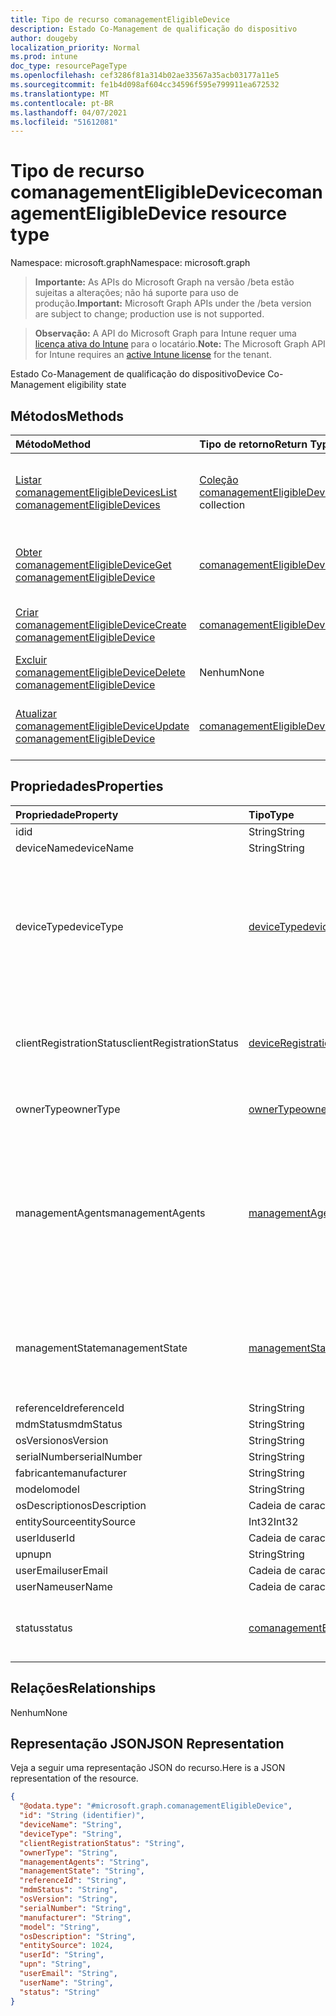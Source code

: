 ```yaml
---
title: Tipo de recurso comanagementEligibleDevice
description: Estado Co-Management de qualificação do dispositivo
author: dougeby
localization_priority: Normal
ms.prod: intune
doc_type: resourcePageType
ms.openlocfilehash: cef3286f81a314b02ae33567a35acb03177a11e5
ms.sourcegitcommit: fe1b4d098af604cc34596f595e799911ea672532
ms.translationtype: MT
ms.contentlocale: pt-BR
ms.lasthandoff: 04/07/2021
ms.locfileid: "51612081"
---
```

# <a name="comanagementeligibledevice-resource-type"></a><span data-ttu-id="b4495-103">Tipo de recurso comanagementEligibleDevice</span><span class="sxs-lookup"><span data-stu-id="b4495-103">comanagementEligibleDevice resource type</span></span>

<span data-ttu-id="b4495-104">Namespace: microsoft.graph</span><span class="sxs-lookup"><span data-stu-id="b4495-104">Namespace: microsoft.graph</span></span>

> <span data-ttu-id="b4495-105">**Importante:** As APIs do Microsoft Graph na versão /beta estão sujeitas a alterações; não há suporte para uso de produção.</span><span class="sxs-lookup"><span data-stu-id="b4495-105">**Important:** Microsoft Graph APIs under the /beta version are subject to change; production use is not supported.</span></span>

> <span data-ttu-id="b4495-106">**Observação:** A API do Microsoft Graph para Intune requer uma [licença ativa do Intune](https://go.microsoft.com/fwlink/?linkid=839381) para o locatário.</span><span class="sxs-lookup"><span data-stu-id="b4495-106">**Note:** The Microsoft Graph API for Intune requires an [active Intune license](https://go.microsoft.com/fwlink/?linkid=839381) for the tenant.</span></span>

<span data-ttu-id="b4495-107">Estado Co-Management de qualificação do dispositivo</span><span class="sxs-lookup"><span data-stu-id="b4495-107">Device Co-Management eligibility state</span></span>

## <a name="methods"></a><span data-ttu-id="b4495-108">Métodos</span><span class="sxs-lookup"><span data-stu-id="b4495-108">Methods</span></span>
|<span data-ttu-id="b4495-109">Método</span><span class="sxs-lookup"><span data-stu-id="b4495-109">Method</span></span>|<span data-ttu-id="b4495-110">Tipo de retorno</span><span class="sxs-lookup"><span data-stu-id="b4495-110">Return Type</span></span>|<span data-ttu-id="b4495-111">Descrição</span><span class="sxs-lookup"><span data-stu-id="b4495-111">Description</span></span>|
|:---|:---|:---|
|[<span data-ttu-id="b4495-112">Listar comanagementEligibleDevices</span><span class="sxs-lookup"><span data-stu-id="b4495-112">List comanagementEligibleDevices</span></span>](../api/intune-devices-comanagementeligibledevice-list.md)|<span data-ttu-id="b4495-113">[Coleção comanagementEligibleDevice](../resources/intune-devices-comanagementeligibledevice.md)</span><span class="sxs-lookup"><span data-stu-id="b4495-113">[comanagementEligibleDevice](../resources/intune-devices-comanagementeligibledevice.md) collection</span></span>|<span data-ttu-id="b4495-114">Listar propriedades e relações dos [objetos comanagementEligibleDevice.](../resources/intune-devices-comanagementeligibledevice.md)</span><span class="sxs-lookup"><span data-stu-id="b4495-114">List properties and relationships of the [comanagementEligibleDevice](../resources/intune-devices-comanagementeligibledevice.md) objects.</span></span>|
|[<span data-ttu-id="b4495-115">Obter comanagementEligibleDevice</span><span class="sxs-lookup"><span data-stu-id="b4495-115">Get comanagementEligibleDevice</span></span>](../api/intune-devices-comanagementeligibledevice-get.md)|[<span data-ttu-id="b4495-116">comanagementEligibleDevice</span><span class="sxs-lookup"><span data-stu-id="b4495-116">comanagementEligibleDevice</span></span>](../resources/intune-devices-comanagementeligibledevice.md)|<span data-ttu-id="b4495-117">Leia propriedades e relações do [objeto comanagementEligibleDevice.](../resources/intune-devices-comanagementeligibledevice.md)</span><span class="sxs-lookup"><span data-stu-id="b4495-117">Read properties and relationships of the [comanagementEligibleDevice](../resources/intune-devices-comanagementeligibledevice.md) object.</span></span>|
|[<span data-ttu-id="b4495-118">Criar comanagementEligibleDevice</span><span class="sxs-lookup"><span data-stu-id="b4495-118">Create comanagementEligibleDevice</span></span>](../api/intune-devices-comanagementeligibledevice-create.md)|[<span data-ttu-id="b4495-119">comanagementEligibleDevice</span><span class="sxs-lookup"><span data-stu-id="b4495-119">comanagementEligibleDevice</span></span>](../resources/intune-devices-comanagementeligibledevice.md)|<span data-ttu-id="b4495-120">Crie um [novo objeto comanagementEligibleDevice.](../resources/intune-devices-comanagementeligibledevice.md)</span><span class="sxs-lookup"><span data-stu-id="b4495-120">Create a new [comanagementEligibleDevice](../resources/intune-devices-comanagementeligibledevice.md) object.</span></span>|
|[<span data-ttu-id="b4495-121">Excluir comanagementEligibleDevice</span><span class="sxs-lookup"><span data-stu-id="b4495-121">Delete comanagementEligibleDevice</span></span>](../api/intune-devices-comanagementeligibledevice-delete.md)|<span data-ttu-id="b4495-122">Nenhum</span><span class="sxs-lookup"><span data-stu-id="b4495-122">None</span></span>|<span data-ttu-id="b4495-123">Exclui um [comanagementEligibleDevice](../resources/intune-devices-comanagementeligibledevice.md).</span><span class="sxs-lookup"><span data-stu-id="b4495-123">Deletes a [comanagementEligibleDevice](../resources/intune-devices-comanagementeligibledevice.md).</span></span>|
|[<span data-ttu-id="b4495-124">Atualizar comanagementEligibleDevice</span><span class="sxs-lookup"><span data-stu-id="b4495-124">Update comanagementEligibleDevice</span></span>](../api/intune-devices-comanagementeligibledevice-update.md)|[<span data-ttu-id="b4495-125">comanagementEligibleDevice</span><span class="sxs-lookup"><span data-stu-id="b4495-125">comanagementEligibleDevice</span></span>](../resources/intune-devices-comanagementeligibledevice.md)|<span data-ttu-id="b4495-126">Atualize as propriedades de [um objeto comanagementEligibleDevice.](../resources/intune-devices-comanagementeligibledevice.md)</span><span class="sxs-lookup"><span data-stu-id="b4495-126">Update the properties of a [comanagementEligibleDevice](../resources/intune-devices-comanagementeligibledevice.md) object.</span></span>|

## <a name="properties"></a><span data-ttu-id="b4495-127">Propriedades</span><span class="sxs-lookup"><span data-stu-id="b4495-127">Properties</span></span>
|<span data-ttu-id="b4495-128">Propriedade</span><span class="sxs-lookup"><span data-stu-id="b4495-128">Property</span></span>|<span data-ttu-id="b4495-129">Tipo</span><span class="sxs-lookup"><span data-stu-id="b4495-129">Type</span></span>|<span data-ttu-id="b4495-130">Descrição</span><span class="sxs-lookup"><span data-stu-id="b4495-130">Description</span></span>|
|:---|:---|:---|
|<span data-ttu-id="b4495-131">id</span><span class="sxs-lookup"><span data-stu-id="b4495-131">id</span></span>|<span data-ttu-id="b4495-132">String</span><span class="sxs-lookup"><span data-stu-id="b4495-132">String</span></span>|<span data-ttu-id="b4495-133">ID exclusiva do dispositivo</span><span class="sxs-lookup"><span data-stu-id="b4495-133">Unique Id for the device</span></span>|
|<span data-ttu-id="b4495-134">deviceName</span><span class="sxs-lookup"><span data-stu-id="b4495-134">deviceName</span></span>|<span data-ttu-id="b4495-135">String</span><span class="sxs-lookup"><span data-stu-id="b4495-135">String</span></span>|<span data-ttu-id="b4495-136">DeviceName</span><span class="sxs-lookup"><span data-stu-id="b4495-136">DeviceName</span></span>|
|<span data-ttu-id="b4495-137">deviceType</span><span class="sxs-lookup"><span data-stu-id="b4495-137">deviceType</span></span>|[<span data-ttu-id="b4495-138">deviceType</span><span class="sxs-lookup"><span data-stu-id="b4495-138">deviceType</span></span>](../resources/intune-devices-devicetype.md)|<span data-ttu-id="b4495-139">DeviceType.</span><span class="sxs-lookup"><span data-stu-id="b4495-139">DeviceType.</span></span> <span data-ttu-id="b4495-140">Os valores possíveis são: `desktop` , , , , , , , `windowsRT` `winMO6` `nokia` `windowsPhone` `mac` `winCE` `winEmbedded` `iPhone` `iPad` `iPod` `android` `iSocConsumer` `unix` , `macMDM` `holoLens` `surfaceHub` `androidForWork` `androidEnterprise` `windows10x` `androidnGMS` `chromeOS` `linux` `blackberry` `palm` `unknown` `cloudPC`</span><span class="sxs-lookup"><span data-stu-id="b4495-140">Possible values are: `desktop`, `windowsRT`, `winMO6`, `nokia`, `windowsPhone`, `mac`, `winCE`, `winEmbedded`, `iPhone`, `iPad`, `iPod`, `android`, `iSocConsumer`, `unix`, `macMDM`, `holoLens`, `surfaceHub`, `androidForWork`, `androidEnterprise`, `windows10x`, `androidnGMS`, `chromeOS`, `linux`, `blackberry`, `palm`, `unknown`, `cloudPC`.</span></span>|
|<span data-ttu-id="b4495-141">clientRegistrationStatus</span><span class="sxs-lookup"><span data-stu-id="b4495-141">clientRegistrationStatus</span></span>|[<span data-ttu-id="b4495-142">deviceRegistrationState</span><span class="sxs-lookup"><span data-stu-id="b4495-142">deviceRegistrationState</span></span>](../resources/intune-devices-deviceregistrationstate.md)|<span data-ttu-id="b4495-143">ClientRegistrationStatus.</span><span class="sxs-lookup"><span data-stu-id="b4495-143">ClientRegistrationStatus.</span></span> <span data-ttu-id="b4495-144">Os valores possíveis são: `notRegistered`, `registered`, `revoked`, `keyConflict`, `approvalPending`, `certificateReset`, `notRegisteredPendingEnrollment`, `unknown`.</span><span class="sxs-lookup"><span data-stu-id="b4495-144">Possible values are: `notRegistered`, `registered`, `revoked`, `keyConflict`, `approvalPending`, `certificateReset`, `notRegisteredPendingEnrollment`, `unknown`.</span></span>|
|<span data-ttu-id="b4495-145">ownerType</span><span class="sxs-lookup"><span data-stu-id="b4495-145">ownerType</span></span>|[<span data-ttu-id="b4495-146">ownerType</span><span class="sxs-lookup"><span data-stu-id="b4495-146">ownerType</span></span>](../resources/intune-devices-ownertype.md)|<span data-ttu-id="b4495-147">OwnerType.</span><span class="sxs-lookup"><span data-stu-id="b4495-147">OwnerType.</span></span> <span data-ttu-id="b4495-148">Os valores possíveis são: `unknown`, `company`, `personal`.</span><span class="sxs-lookup"><span data-stu-id="b4495-148">Possible values are: `unknown`, `company`, `personal`.</span></span>|
|<span data-ttu-id="b4495-149">managementAgents</span><span class="sxs-lookup"><span data-stu-id="b4495-149">managementAgents</span></span>|[<span data-ttu-id="b4495-150">managementAgentType</span><span class="sxs-lookup"><span data-stu-id="b4495-150">managementAgentType</span></span>](../resources/intune-devices-managementagenttype.md)|<span data-ttu-id="b4495-151">ManagementAgents.</span><span class="sxs-lookup"><span data-stu-id="b4495-151">ManagementAgents.</span></span> <span data-ttu-id="b4495-152">Os valores possíveis são: `eas`, `mdm`, `easMdm`, `intuneClient`, `easIntuneClient`, `configurationManagerClient`, `configurationManagerClientMdm`, `configurationManagerClientMdmEas`, `unknown`, `jamf`, `googleCloudDevicePolicyController`, `microsoft365ManagedMdm`.</span><span class="sxs-lookup"><span data-stu-id="b4495-152">Possible values are: `eas`, `mdm`, `easMdm`, `intuneClient`, `easIntuneClient`, `configurationManagerClient`, `configurationManagerClientMdm`, `configurationManagerClientMdmEas`, `unknown`, `jamf`, `googleCloudDevicePolicyController`, `microsoft365ManagedMdm`.</span></span>|
|<span data-ttu-id="b4495-153">managementState</span><span class="sxs-lookup"><span data-stu-id="b4495-153">managementState</span></span>|[<span data-ttu-id="b4495-154">managementState</span><span class="sxs-lookup"><span data-stu-id="b4495-154">managementState</span></span>](../resources/intune-devices-managementstate.md)|<span data-ttu-id="b4495-155">ManagementState.</span><span class="sxs-lookup"><span data-stu-id="b4495-155">ManagementState.</span></span> <span data-ttu-id="b4495-156">Os valores possíveis são: `managed`, `retirePending`, `retireFailed`, `wipePending`, `wipeFailed`, `unhealthy`, `deletePending`, `retireIssued`, `wipeIssued`, `wipeCanceled`, `retireCanceled`, `discovered`.</span><span class="sxs-lookup"><span data-stu-id="b4495-156">Possible values are: `managed`, `retirePending`, `retireFailed`, `wipePending`, `wipeFailed`, `unhealthy`, `deletePending`, `retireIssued`, `wipeIssued`, `wipeCanceled`, `retireCanceled`, `discovered`.</span></span>|
|<span data-ttu-id="b4495-157">referenceId</span><span class="sxs-lookup"><span data-stu-id="b4495-157">referenceId</span></span>|<span data-ttu-id="b4495-158">String</span><span class="sxs-lookup"><span data-stu-id="b4495-158">String</span></span>|<span data-ttu-id="b4495-159">ReferenceId</span><span class="sxs-lookup"><span data-stu-id="b4495-159">ReferenceId</span></span>|
|<span data-ttu-id="b4495-160">mdmStatus</span><span class="sxs-lookup"><span data-stu-id="b4495-160">mdmStatus</span></span>|<span data-ttu-id="b4495-161">String</span><span class="sxs-lookup"><span data-stu-id="b4495-161">String</span></span>|<span data-ttu-id="b4495-162">MDMStatus</span><span class="sxs-lookup"><span data-stu-id="b4495-162">MDMStatus</span></span>|
|<span data-ttu-id="b4495-163">osVersion</span><span class="sxs-lookup"><span data-stu-id="b4495-163">osVersion</span></span>|<span data-ttu-id="b4495-164">String</span><span class="sxs-lookup"><span data-stu-id="b4495-164">String</span></span>|<span data-ttu-id="b4495-165">OSVersion</span><span class="sxs-lookup"><span data-stu-id="b4495-165">OSVersion</span></span>|
|<span data-ttu-id="b4495-166">serialNumber</span><span class="sxs-lookup"><span data-stu-id="b4495-166">serialNumber</span></span>|<span data-ttu-id="b4495-167">String</span><span class="sxs-lookup"><span data-stu-id="b4495-167">String</span></span>|<span data-ttu-id="b4495-168">SerialNumber</span><span class="sxs-lookup"><span data-stu-id="b4495-168">SerialNumber</span></span>|
|<span data-ttu-id="b4495-169">fabricante</span><span class="sxs-lookup"><span data-stu-id="b4495-169">manufacturer</span></span>|<span data-ttu-id="b4495-170">String</span><span class="sxs-lookup"><span data-stu-id="b4495-170">String</span></span>|<span data-ttu-id="b4495-171">Fabricante</span><span class="sxs-lookup"><span data-stu-id="b4495-171">Manufacturer</span></span>|
|<span data-ttu-id="b4495-172">modelo</span><span class="sxs-lookup"><span data-stu-id="b4495-172">model</span></span>|<span data-ttu-id="b4495-173">String</span><span class="sxs-lookup"><span data-stu-id="b4495-173">String</span></span>|<span data-ttu-id="b4495-174">Modelo</span><span class="sxs-lookup"><span data-stu-id="b4495-174">Model</span></span>|
|<span data-ttu-id="b4495-175">osDescription</span><span class="sxs-lookup"><span data-stu-id="b4495-175">osDescription</span></span>|<span data-ttu-id="b4495-176">Cadeia de caracteres</span><span class="sxs-lookup"><span data-stu-id="b4495-176">String</span></span>|<span data-ttu-id="b4495-177">OSDescription</span><span class="sxs-lookup"><span data-stu-id="b4495-177">OSDescription</span></span>|
|<span data-ttu-id="b4495-178">entitySource</span><span class="sxs-lookup"><span data-stu-id="b4495-178">entitySource</span></span>|<span data-ttu-id="b4495-179">Int32</span><span class="sxs-lookup"><span data-stu-id="b4495-179">Int32</span></span>|<span data-ttu-id="b4495-180">EntitySource</span><span class="sxs-lookup"><span data-stu-id="b4495-180">EntitySource</span></span>|
|<span data-ttu-id="b4495-181">userId</span><span class="sxs-lookup"><span data-stu-id="b4495-181">userId</span></span>|<span data-ttu-id="b4495-182">Cadeia de caracteres</span><span class="sxs-lookup"><span data-stu-id="b4495-182">String</span></span>|<span data-ttu-id="b4495-183">UserId</span><span class="sxs-lookup"><span data-stu-id="b4495-183">UserId</span></span>|
|<span data-ttu-id="b4495-184">upn</span><span class="sxs-lookup"><span data-stu-id="b4495-184">upn</span></span>|<span data-ttu-id="b4495-185">String</span><span class="sxs-lookup"><span data-stu-id="b4495-185">String</span></span>|<span data-ttu-id="b4495-186">UPN</span><span class="sxs-lookup"><span data-stu-id="b4495-186">UPN</span></span>|
|<span data-ttu-id="b4495-187">userEmail</span><span class="sxs-lookup"><span data-stu-id="b4495-187">userEmail</span></span>|<span data-ttu-id="b4495-188">Cadeia de caracteres</span><span class="sxs-lookup"><span data-stu-id="b4495-188">String</span></span>|<span data-ttu-id="b4495-189">UserEmail</span><span class="sxs-lookup"><span data-stu-id="b4495-189">UserEmail</span></span>|
|<span data-ttu-id="b4495-190">userName</span><span class="sxs-lookup"><span data-stu-id="b4495-190">userName</span></span>|<span data-ttu-id="b4495-191">Cadeia de caracteres</span><span class="sxs-lookup"><span data-stu-id="b4495-191">String</span></span>|<span data-ttu-id="b4495-192">UserName</span><span class="sxs-lookup"><span data-stu-id="b4495-192">UserName</span></span>|
|<span data-ttu-id="b4495-193">status</span><span class="sxs-lookup"><span data-stu-id="b4495-193">status</span></span>|[<span data-ttu-id="b4495-194">comanagementEligibleType</span><span class="sxs-lookup"><span data-stu-id="b4495-194">comanagementEligibleType</span></span>](../resources/intune-devices-comanagementeligibletype.md)|<span data-ttu-id="b4495-195">ComanagementEligibleStatus.</span><span class="sxs-lookup"><span data-stu-id="b4495-195">ComanagementEligibleStatus.</span></span> <span data-ttu-id="b4495-196">Os valores possíveis são: `comanaged`, `eligible`, `eligibleButNotAzureAdJoined`, `needsOsUpdate`, `ineligible`.</span><span class="sxs-lookup"><span data-stu-id="b4495-196">Possible values are: `comanaged`, `eligible`, `eligibleButNotAzureAdJoined`, `needsOsUpdate`, `ineligible`.</span></span>|

## <a name="relationships"></a><span data-ttu-id="b4495-197">Relações</span><span class="sxs-lookup"><span data-stu-id="b4495-197">Relationships</span></span>
<span data-ttu-id="b4495-198">Nenhum</span><span class="sxs-lookup"><span data-stu-id="b4495-198">None</span></span>

## <a name="json-representation"></a><span data-ttu-id="b4495-199">Representação JSON</span><span class="sxs-lookup"><span data-stu-id="b4495-199">JSON Representation</span></span>
<span data-ttu-id="b4495-200">Veja a seguir uma representação JSON do recurso.</span><span class="sxs-lookup"><span data-stu-id="b4495-200">Here is a JSON representation of the resource.</span></span>
<!-- {
  "blockType": "resource",
  "keyProperty": "id",
  "@odata.type": "microsoft.graph.comanagementEligibleDevice"
}
-->
``` json
{
  "@odata.type": "#microsoft.graph.comanagementEligibleDevice",
  "id": "String (identifier)",
  "deviceName": "String",
  "deviceType": "String",
  "clientRegistrationStatus": "String",
  "ownerType": "String",
  "managementAgents": "String",
  "managementState": "String",
  "referenceId": "String",
  "mdmStatus": "String",
  "osVersion": "String",
  "serialNumber": "String",
  "manufacturer": "String",
  "model": "String",
  "osDescription": "String",
  "entitySource": 1024,
  "userId": "String",
  "upn": "String",
  "userEmail": "String",
  "userName": "String",
  "status": "String"
}
```





